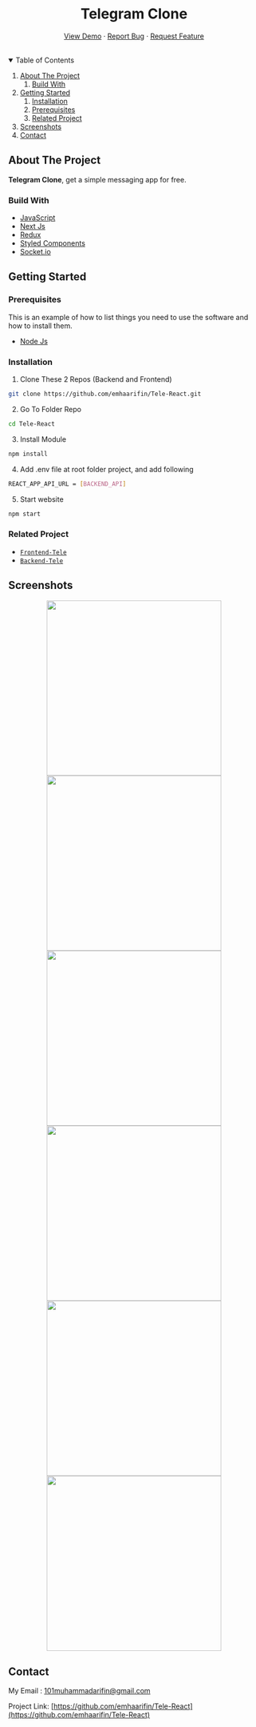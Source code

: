 <h1 align="center">Telegram Clone</h1>

<p align="center">
    <a href="https://my-tele.netlify.app/">View Demo</a>
    ·
    <a href="https://github.com/emhaarifin/Tele-React/issues">Report Bug</a>
    ·
    <a href="https://github.com/emhaarifin/Tele-React/pulls">Request Feature</a>
</p>
<br/>

<!-- TABLE OF CONTENTS -->
<details open="open">
  <summary>Table of Contents</summary>
  <ol>
    <li>
      <a href="#about-the-project">About The Project</a>
        <ol>
            <li>
                <a href="#build-with">Build With</a>
            </li>
        </ol>
    </li>
    <li>
      <a href="#getting-started">Getting Started</a>
      <ol>
        <li>
          <a href="#installation">Installation</a>
        </li>
        <li>
          <a href="#prerequisites">Prerequisites</a>
        </li>
        <li>
          <a href="#related-project">Related Project</a>
        </li>
      </ol>
    </li>
    <li><a href="#screenshots">Screenshots</a></li>
    <li><a href="#contact">Contact</a></li>
  </ol>
</details>

<!-- ABOUT THE PROJECT -->

## About The Project

<b>Telegram Clone</b>, get a simple messaging app for free.

### Build With
* [JavaScript](https://www.javascript.com/)
* [Next Js](https://nextjs.org/)
* [Redux](https://redux.js.org/)
* [Styled Components](https://styled-components.com/)
* [Socket.io](https://socket.io/)

## Getting Started

### Prerequisites

This is an example of how to list things you need to use the software and how to install them.
* [Node Js](https://nodejs.org/en/download/)

### Installation

1. Clone These 2 Repos (Backend and Frontend)
```sh
git clone https://github.com/emhaarifin/Tele-React.git
```
2. Go To Folder Repo
```sh
cd Tele-React
```
3. Install Module
```sh
npm install
```
4. Add .env file at root folder project, and add following
```sh
REACT_APP_API_URL = [BACKEND_API]
```
5. Start website
```sh
npm start
```

### Related Project
* [`Frontend-Tele`](https://github.com/emhaarifin/Tele-React)
* [`Backend-Tele`](https://github.com/emhaarifin/Tele-Express/)

## Screenshots

<div align="center">
    <img width="350" src="https://res.cloudinary.com/emhaarifin/image/upload/v1632168248/Screen_Shot_2021-09-21_at_00.35.19_rnn4vt.png">   
    <img width="350" src="https://res.cloudinary.com/emhaarifin/image/upload/v1632168248/Screen_Shot_2021-09-21_at_00.35.05_dks6mb.png">
</div>
<div align="center">
    <img width="350" src="https://res.cloudinary.com/emhaarifin/image/upload/v1632168250/Screen_Shot_2021-09-21_at_00.34.28_g9xyaq.png">   
    <img width="350" src="https://res.cloudinary.com/emhaarifin/image/upload/v1632168249/Screen_Shot_2021-09-21_at_00.34.51_xoaocf.png">
</div>
<div align="center">
    <img width="350" src="https://res.cloudinary.com/emhaarifin/image/upload/v1632168251/Screen_Shot_2021-09-21_at_00.35.12_fpofp3.png">   
    <img width="350" src="">
</div>

## Contact
My Email : 101muhammadarifin@gmail.com

Project Link: [https://github.com/emhaarifin/Tele-React](https://github.com/emhaarifin/Tele-React)

